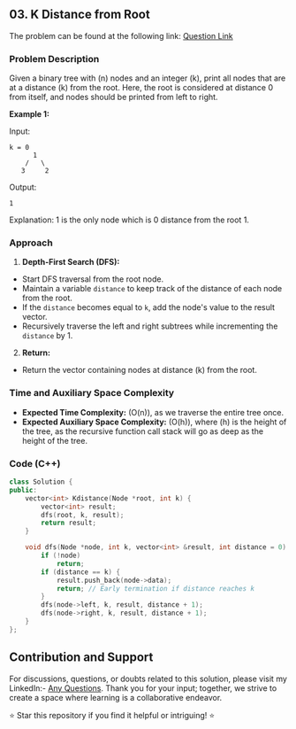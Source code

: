 ## 03. K Distance from Root

The problem can be found at the following link: [Question Link](https://www.geeksforgeeks.org/problems/k-distance-from-root/1)

### Problem Description

Given a binary tree with \(n\) nodes and an integer \(k\), print all nodes that are at a distance \(k\) from the root. Here, the root is considered at distance 0 from itself, and nodes should be printed from left to right.

**Example 1:**

Input:
```
k = 0
      1
    /   \
   3     2
```
Output:
```
1
```
Explanation: 
1 is the only node which is 0 distance from the root 1.

### Approach

1. **Depth-First Search (DFS):**
- Start DFS traversal from the root node.
- Maintain a variable `distance` to keep track of the distance of each node from the root.
- If the `distance` becomes equal to `k`, add the node's value to the result vector.
- Recursively traverse the left and right subtrees while incrementing the `distance` by 1.

2. **Return:**
- Return the vector containing nodes at distance \(k\) from the root.

### Time and Auxiliary Space Complexity

- **Expected Time Complexity:** \(O(n)\), as we traverse the entire tree once.
- **Expected Auxiliary Space Complexity:** \(O(h)\), where \(h\) is the height of the tree, as the recursive function call stack will go as deep as the height of the tree.

### Code (C++)

```cpp
class Solution {
public:
    vector<int> Kdistance(Node *root, int k) {
        vector<int> result;
        dfs(root, k, result);
        return result;
    }

    void dfs(Node *node, int k, vector<int> &result, int distance = 0) {
        if (!node)
            return;
        if (distance == k) {
            result.push_back(node->data);
            return; // Early termination if distance reaches k
        }
        dfs(node->left, k, result, distance + 1);
        dfs(node->right, k, result, distance + 1);
    }
};
```

## Contribution and Support

For discussions, questions, or doubts related to this solution, please visit my LinkedIn:- [Any Questions](https://www.linkedin.com/in/het-patel-8b110525a/).
Thank you for your input; together, we strive to create a space where learning is a collaborative endeavor.

⭐ Star this repository if you find it helpful or intriguing! ⭐
